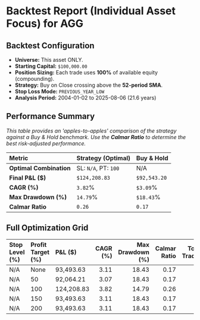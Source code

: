 # Backtest Report (Individual Asset Focus) for AGG

## Backtest Configuration
- **Universe:** This asset ONLY.
- **Starting Capital:** `$100,000.00`
- **Position Sizing:** Each trade uses **100%** of available equity (compounding).
- **Strategy:** Buy on Close crossing above the **52-period SMA**.
- **Stop Loss Mode:** `PREVIOUS_YEAR_LOW`
- **Analysis Period:** 2004-01-02 to 2025-08-06 (21.6 years)

## Performance Summary
_This table provides an 'apples-to-apples' comparison of the strategy against a Buy & Hold benchmark. Use the **Calmar Ratio** to determine the best risk-adjusted performance._

| Metric                  | Strategy (Optimal) | Buy & Hold |
|:------------------------|:-------------------|:-----------|
| **Optimal Combination**     | SL: `N/A`, PT: `100` | N/A        |
| **Final P&L ($)**           | `$124,208.83`         | `$92,543.20`  |
| **CAGR (%)**              | `3.82`%                | `$3.09`%     |
| **Max Drawdown (%)**      | `14.79`%           | `$18.43`%|
| **Calmar Ratio**          | `0.26`                  | `0.17`     |

## Full Optimization Grid
| Stop Level (%)   | Profit Target (%)   | P&L ($)    |   CAGR (%) |   Max Drawdown (%) |   Calmar Ratio |   Total Trades |   % Profitable |
|:-----------------|:--------------------|:-----------|-----------:|-------------------:|---------------:|---------------:|---------------:|
| N/A              | None                | 93,493.63  |       3.11 |              18.43 |           0.17 |              1 |            100 |
| N/A              | 50                  | 92,064.21  |       3.07 |              18.43 |           0.17 |              2 |            100 |
| N/A              | 100                 | 124,208.83 |       3.82 |              14.79 |           0.26 |              4 |             75 |
| N/A              | 150                 | 93,493.63  |       3.11 |              18.43 |           0.17 |              1 |            100 |
| N/A              | 200                 | 93,493.63  |       3.11 |              18.43 |           0.17 |              1 |            100 |